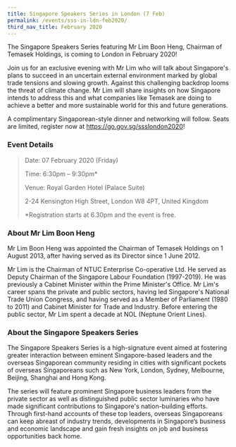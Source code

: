 ```yaml
---
title: Singapore Speakers Series in London (7 Feb)
permalink: /events/sss-in-ldn-feb2020/
third_nav_title: February 2020
---
```

The Singapore Speakers Series featuring Mr Lim Boon Heng, Chairman of Temasek Holdings, is coming to London in February 2020!

Join us for an exclusive evening with Mr Lim who will talk about Singapore's plans to succeed in an uncertain external environment marked by global trade tensions and slowing growth. Against this challenging backdrop looms the threat of climate change. Mr Lim will share insights on how Singapore intends to address this and what companies like Temasek are doing to achieve a better and more sustainable world for this and future generations.

A complimentary Singaporean-style dinner and networking will follow. Seats are limited, register now at <https://go.gov.sg/ssslondon2020>!

### Event Details

>Date:   07 February 2020 (Friday)
>
>Time:   6:30pm – 9:30pm*
>
>Venue:  Royal Garden Hotel (Palace Suite)
>
>2-24 Kensington High Street, London W8 4PT, United Kingdom
>
>*Registration starts at 6.30pm and the event is free.

### About Mr Lim Boon Heng

Mr Lim Boon Heng was appointed the Chairman of Temasek Holdings on 1 August 2013, after having served as its Director since 1 June 2012.

Mr Lim is the Chairman of NTUC Enterprise Co-operative Ltd. He served as Deputy Chairman of the Singapore Labour Foundation (1997-2019). He was previously a Cabinet Minister within the Prime Minister's Office. Mr Lim's career spans the private and public sectors, having led Singapore's National Trade Union Congress, and having served as a Member of Parliament (1980 to 2011) and Cabinet Minister for Trade and Industry. Before entering the public sector, Mr Lim spent a decade at NOL (Neptune Orient Lines).

### About the Singapore Speakers Series

The Singapore Speakers Series is a high-signature event aimed at fostering greater interaction between eminent Singapore-based leaders and the overseas Singaporean community residing in cities with significant pockets of overseas Singaporeans such as New York, London, Sydney, Melbourne, Beijing, Shanghai and Hong Kong.

The series will feature prominent Singapore business leaders from the private sector as well as distinguished public sector luminaries who have made significant contributions to Singapore's nation-building efforts. Through first-hand accounts of these top leaders, overseas Singaporeans can keep abreast of industry trends, developments in Singapore’s business and economic landscape and gain fresh insights on job and business opportunities back home.
